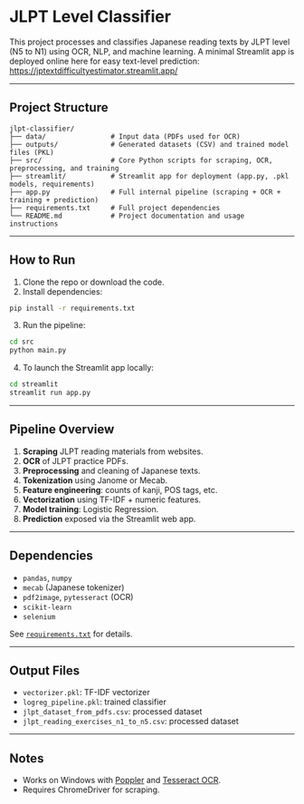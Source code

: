 # JLPT Level Classifier

This project processes and classifies Japanese reading texts by JLPT level (N5 to N1) using OCR, NLP, and machine learning.
A minimal Streamlit app is deployed online here for easy text-level prediction:
https://jptextdifficultyestimator.streamlit.app/

---

## Project Structure

```
jlpt-classifier/
├── data/                # Input data (PDFs used for OCR)
├── outputs/             # Generated datasets (CSV) and trained model files (PKL)
├── src/                 # Core Python scripts for scraping, OCR, preprocessing, and training
├── streamlit/           # Streamlit app for deployment (app.py, .pkl models, requirements)
├── app.py               # Full internal pipeline (scraping + OCR + training + prediction)
├── requirements.txt     # Full project dependencies
└── README.md            # Project documentation and usage instructions
```

---

## How to Run

1. Clone the repo or download the code.
2. Install dependencies:

```bash
pip install -r requirements.txt
```

3. Run the pipeline:

```bash
cd src
python main.py
```
4. To launch the Streamlit app locally:

```bash
cd streamlit
streamlit run app.py
```

---

## Pipeline Overview

1. **Scraping** JLPT reading materials from websites.
2. **OCR** of JLPT practice PDFs.
3. **Preprocessing** and cleaning of Japanese texts.
4. **Tokenization** using Janome or Mecab.
5. **Feature engineering**: counts of kanji, POS tags, etc.
6. **Vectorization** using TF-IDF + numeric features.
7. **Model training**: Logistic Regression.
8. **Prediction** exposed via the Streamlit web app.

---

## Dependencies

- `pandas`, `numpy`
- `mecab` (Japanese tokenizer)
- `pdf2image`, `pytesseract` (OCR)
- `scikit-learn`
- `selenium`

See [`requirements.txt`](./requirements.txt) for details.

---

## Output Files

- `vectorizer.pkl`: TF-IDF vectorizer
- `logreg_pipeline.pkl`: trained classifier
- `jlpt_dataset_from_pdfs.csv`: processed dataset
- `jlpt_reading_exercises_n1_to_n5.csv`: processed dataset

---

## Notes

- Works on Windows with [Poppler](http://blog.alivate.com.au/poppler-windows/) and [Tesseract OCR](https://github.com/tesseract-ocr/tesseract).
- Requires ChromeDriver for scraping.
